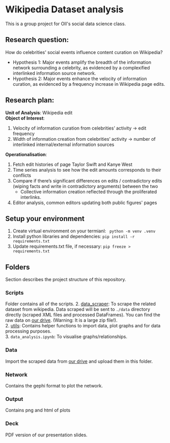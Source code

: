 # Wikipedia Dataset analysis
This is a group project for OII's social data science class. <br/>

## Research question: 
How do celebrities' social events influence content curation on Wikipedia? <br/>
- Hypothesis 1: Major events amplify the breadth of the information network surrounding a celebrity, as evidenced by a complexified interlinked information source network.
- Hypothesis 2: Major events enhance the velocity of information curation, as evidenced by a frequency increase in Wikipedia page edits.

## Research plan: 
**Unit of Analysis**: Wikipedia edit <br/>
**Object of Interest**: 
1. Velocity of information curation from celebrities’ activity -> edit frequency
2. Width of information creation from celebrities’ activity -> number of interlinked internal/external information sources

**Operationalisation**:
1. Fetch edit histories of page Taylor Swift and Kanye West
2. Time series analysis to see how the edit amounts corresponds to their conflicts
3. Compare if there’s significant differences on edits / contradictory edits (wiping facts and write in contradictory arguments) between the two
   - Collective information creation reflected through the proliferated interlinks.
4. Editor analysis, common editors updating both public figures' pages


## Setup your environment
1. Create virtual environment on your termianl: ``` python -m venv .venv```<br/>
2. Install python libraries and dependencies: ```pip install -r requirements.txt``` <br/>
3. Update requirements.txt file, if necessary: ```pip freeze > requirements.txt```


## Folders 
Section describes the project structure of this repository.

### Scripts
Folder contains all of the scripts. 
2. [data_scraper](scripts\data_scraper\README.md): To scrape the related dataset from wikipedia.  Data scraped will be sent to `./data` directory directly (scraped XML files and processed DataFrames). You can find the raw data on [our drive](https://drive.google.com/drive/folders/1JdVMY3asgYR94n4M4ifBRCqP4cNXIyu0?usp=sharing). (Warning: It is a large zip file!). <br/>
2. [utils](scripts\utils\README.md): Contains helper functions to import data, plot graphs and for data processing purposes.<br/>
3. `data_analysis.ipynb`: To visualise graphs/relationships.<br/>

### Data
Import the scraped data from [our drive](https://drive.google.com/drive/folders/1JdVMY3asgYR94n4M4ifBRCqP4cNXIyu0?usp=drive_link) and upload them in this folder.

### Network
Contains the gephi format to plot the network.

### Output
Contains png and html of plots

### Deck
PDF version of our presentation slides.
